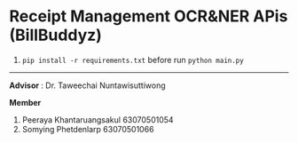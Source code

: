 # Receipt Management OCR&NER APis (BillBuddyz)

1. ```pip install -r requirements.txt``` before run ```python main.py```

---

**Advisor** : Dr. Taweechai Nuntawisuttiwong

**Member**
1. Peeraya Khantaruangsakul 63070501054
2. Somying Phetdenlarp 63070501066
